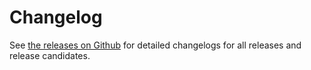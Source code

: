 # Changelog

See [the releases on Github](https://github.com/OctoPrint/OctoPrint/releases) for detailed changelogs for all releases
and release candidates.
